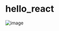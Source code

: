 # hello_react
 
![image](https://github.com/pupilRui/hello_react/assets/142526194/9cc5d5c5-3885-49ef-8bab-c37d6dcb5eae)
